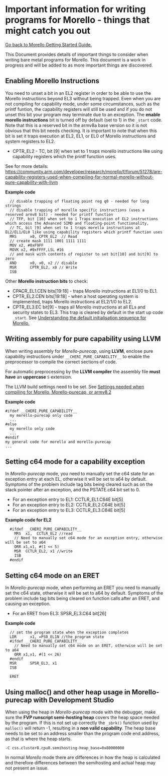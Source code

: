 # Important information for writing programs for Morello - things that might catch you out

 [Go back to Morello Getting Started Guide.](./../../../../morello-getting-started.md)

This Document provides details of important things to consider when writing bare metal programs for Morello. This document is a work in progress and will be added to as more important things are discovered. 

## Enabling Morello Instructions

You need to unset a bit in an EL2 register in order to be able to use the Morello instructions beyond EL3 without being trapped. Even when you are not compiling for capability mode, under some circumstances, such as the printf funtion, the capability registers will still be used and if you do not unset this bit your program may terminate due to an exception. The **enable morello instructions** bit is turned off by default (set to 1) in the `_start` code. Note that this is a reserved bit in the armv8a base version so it is not obvious that this bit needs checking.  It is important to note that when this bit is set it traps execution at EL2, EL1, or EL0 of Morello instructions and system registers to EL2.

* CPTR_EL2 - TC, bit [9] when set to 1 traps morello instructions like using capability registers which the printf function uses.

See for more details: https://community.arm.com/developer/research/morello/f/forum/51278/are-capability-registers-used-when-compiling-for-normal-morello-without-pure-capability-with-llvm

**Example code**

```
  // disable trapping of floating point reg q0 - needed for long strings
  // disable trapping of morello specific instructions (uses a reserved armv8 bit) - needed for printf function
  // TFP, bit [10] when set to 1 Traps execution of EL2 instructions which access the Advanced SIMD and floating-point functionality,
  // TC, bit [9] when set to 1 traps morello instructions at EL2/EL1/EL0 like using capability registers which printf function uses
  MRS      x0, CPTR_EL2  // Read
  // create mask 1111 1001 1111 1111
  MOV x2, #0xF9FF
  MOVK x2, #0xFFFF,LSL #16
  // and mask with contents of register to set bit[10] and bit[9] to zero
  AND      x0, x0, x2 // disable
  MSR      CPTR_EL2, x0 // Write
  ISB
```

Other **Morello instruction bits** to check:

* CPACR_EL1.CEN bits[19:18] - traps Morello instructions at EL1/0 to EL1.
* CPTR_EL2.CEN bits[19:18] - when a host operating system is implemented, traps Morello instructions at EL2/1/0 to EL2.
* CPTR_EL3.EC bit[9] - traps all Morello instructions at all ELs and security states to EL3. This trap is cleared by default in the start up code `_start`. See [Understanding the default initialisation sequence for Morello.](./../InitSequence/InitSequence.md)



## Writing assembly for pure capability using LLVM

When writing assembly for *Morello-purecap*, using **LLVM**, enclose pure capability instructions under `__CHERI_PURE_CAPABILITY__` to enable the preprocessor to compile the correct sections of code. 

For automatic preprocessing by the **LLVM compiler** the assembly file **must have** an **uppercase** `S` extension.

The LLVM build settings need to be set. See [Settings needed when compiling for Morello, Morello-purecap, or armv8.2](./../../BareMetalExamples/Compiling/Compiling)

**Example code**

```
#ifdef __CHERI_PURE_CAPABILITY__
  my morello-purecap only code
  ...
#else
  my morello only code
  ...
#endif
my general code for morello and morello-purecap
...
```

## Setting c64 mode for a capability exception

In *Morello-purecap* mode, you need to manually set the c64 state for an exception entry at each EL, otherwise it will be set to a64 by default. Symptoms of the problem include tag bits being cleared such as on the stack pointer after an exception, and the PSTATE.c64 bit set to 0.

* For an exception entry to EL1: CCTLR_EL1.C64E bit[5]
* For an exception entry to EL2: CCTLR_EL2.C64E bit[5]
* For an exception entry to EL3: CCTLR_EL3.C64E bit[5]

**Example code for EL2**

```
  #ifdef __CHERI_PURE_CAPABILITY__
    MRS  x1,  CCTLR_EL2 //read
    // Need to manually set c64 mode for an exception entry, otherwise will be set to a64
    ORR x1,x1, #(1 << 5)
    MSR  CCTLR_EL2, x1 //write
    ISB
  #endif
```

## Setting c64 mode on an ERET

In *Morello-purecap* mode, when performing an ERET you need to manually set the c64 state, otherwise it will be set to a64 by default. Symptoms of the problem include tag bits being cleared on function calls after an ERET, and causing an exception.

* For an ERET from EL3: SPSR_EL3.C64 bit[26]

**Example code**

```
  // set the program state when the exception completes
  LDR	   x1, =PS0_EL1N //the program state
  #ifdef __CHERI_PURE_CAPABILITY__
    // Need to manually set c64 mode on an ERET, otherwise will be set to a64
    ORR x1,x1, #(1 << 26)
  #endif
  MSR      SPSR_EL3, x1
  ISB  

  ERET
```

## Using malloc() and other heap usage in Morello-purecap with Development Studio

When using the heap in *Morello-purecap* mode with the debugger, make sure the **FVP runscript semi-hosting heap** covers the heap space needed by the program. If this is not set up correctly the `_sbrk()` function used by `malloc()` will return -1, resulting in a **non valid capability**. The heap base needs to be set to an address smaller than the program code end address, as that is where the heap starts. 

```
-C css.cluster0.cpu0.semihosting-heap_base=0x80000000
```
In normal *Morello* mode there are differences in how the heap is calculated and therefore differences between the semihosting and actual heap may not present an issue.